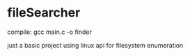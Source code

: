 # fileSearcher
compile: gcc main.c -o finder

just a basic project using linux api for filesystem enumeration
